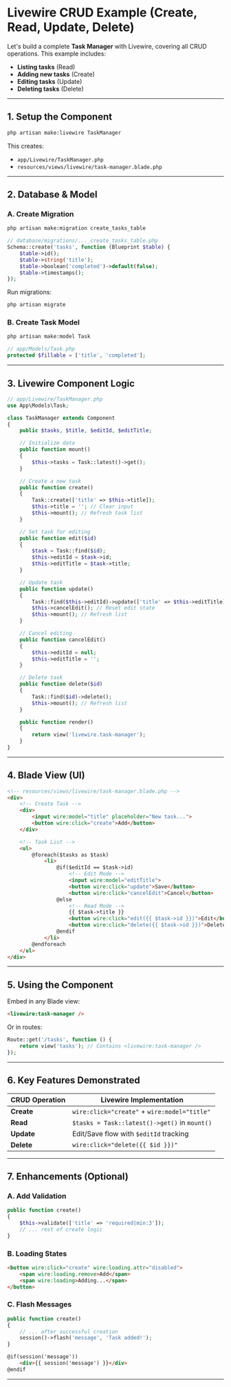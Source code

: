 # **Livewire CRUD Example (Create, Read, Update, Delete)**

Let's build a complete **Task Manager** with Livewire, covering all CRUD operations. This example includes:
- **Listing tasks** (Read)
- **Adding new tasks** (Create)
- **Editing tasks** (Update)
- **Deleting tasks** (Delete)

---

## **1. Setup the Component**
```bash
php artisan make:livewire TaskManager
```
This creates:
- `app/Livewire/TaskManager.php`
- `resources/views/livewire/task-manager.blade.php`

---

## **2. Database & Model**
### **A. Create Migration**
```bash
php artisan make:migration create_tasks_table
```
```php
// database/migrations/..._create_tasks_table.php
Schema::create('tasks', function (Blueprint $table) {
    $table->id();
    $table->string('title');
    $table->boolean('completed')->default(false);
    $table->timestamps();
});
```
Run migrations:
```bash
php artisan migrate
```

### **B. Create Task Model**
```bash
php artisan make:model Task
```
```php
// app/Models/Task.php
protected $fillable = ['title', 'completed'];
```

---

## **3. Livewire Component Logic**
```php
// app/Livewire/TaskManager.php
use App\Models\Task;

class TaskManager extends Component
{
    public $tasks, $title, $editId, $editTitle;

    // Initialize data
    public function mount()
    {
        $this->tasks = Task::latest()->get();
    }

    // Create a new task
    public function create()
    {
        Task::create(['title' => $this->title]);
        $this->title = ''; // Clear input
        $this->mount(); // Refresh task list
    }

    // Set task for editing
    public function edit($id)
    {
        $task = Task::find($id);
        $this->editId = $task->id;
        $this->editTitle = $task->title;
    }

    // Update task
    public function update()
    {
        Task::find($this->editId)->update(['title' => $this->editTitle]);
        $this->cancelEdit(); // Reset edit state
        $this->mount(); // Refresh list
    }

    // Cancel editing
    public function cancelEdit()
    {
        $this->editId = null;
        $this->editTitle = '';
    }

    // Delete task
    public function delete($id)
    {
        Task::find($id)->delete();
        $this->mount(); // Refresh list
    }

    public function render()
    {
        return view('livewire.task-manager');
    }
}
```

---

## **4. Blade View (UI)**
```html
<!-- resources/views/livewire/task-manager.blade.php -->
<div>
    <!-- Create Task -->
    <div>
        <input wire:model="title" placeholder="New task...">
        <button wire:click="create">Add</button>
    </div>

    <!-- Task List -->
    <ul>
        @foreach($tasks as $task)
            <li>
                @if($editId == $task->id)
                    <!-- Edit Mode -->
                    <input wire:model="editTitle">
                    <button wire:click="update">Save</button>
                    <button wire:click="cancelEdit">Cancel</button>
                @else
                    <!-- Read Mode -->
                    {{ $task->title }}
                    <button wire:click="edit({{ $task->id }})">Edit</button>
                    <button wire:click="delete({{ $task->id }})">Delete</button>
                @endif
            </li>
        @endforeach
    </ul>
</div>
```

---

## **5. Using the Component**
Embed in any Blade view:
```html
<livewire:task-manager />
```
Or in routes:
```php
Route::get('/tasks', function () {
    return view('tasks'); // Contains <livewire:task-manager />
});
```

---

## **6. Key Features Demonstrated**
| CRUD Operation | Livewire Implementation |
|---------------|-------------------------|
| **Create** | `wire:click="create"` + `wire:model="title"` |
| **Read** | `$tasks = Task::latest()->get()` in `mount()` |
| **Update** | Edit/Save flow with `$editId` tracking |
| **Delete** | `wire:click="delete({{ $id }})"` |

---

## **7. Enhancements (Optional)**
### **A. Add Validation**
```php
public function create()
{
    $this->validate(['title' => 'required|min:3']);
    // ... rest of create logic
}
```

### **B. Loading States**
```html
<button wire:click="create" wire:loading.attr="disabled">
    <span wire:loading.remove>Add</span>
    <span wire:loading>Adding...</span>
</button>
```

### **C. Flash Messages**
```php
public function create()
{
    // ... after successful creation
    session()->flash('message', 'Task added!');
}
```
```html
@if(session('message'))
    <div>{{ session('message') }}</div>
@endif
```

---
